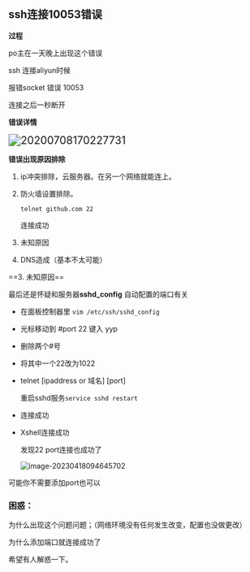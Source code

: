 ## ssh连接10053错误

**过程**

po主在一天晚上出现这个错误

ssh 连接aliyun时候

报错socket 错误 10053

连接之后一秒断开



**错误详情**

<img src="https://cdn.jsdelivr.net/gh/Creek1024/Typora_img/img/20200708170227731.png" alt="20200708170227731" style="zoom:150%;" />





**错误出现原因排除**



1. ip冲突排除，云服务器。在另一个网络就能连上。

2. 防火墙设置排除。

   `telnet github.com 22`

   连接成功

3. 未知原因

4. DNS造成（基本不太可能）



==3. 未知原因==

最后还是怀疑和服务器**sshd_config** 自动配置的端口有关

- 在面板控制器里 `vim /etc/ssh/sshd_config`

- 光标移动到 #port 22  键入 yyp<!--即复制到下一行-->

- 删除两个#号

- 将其中一个22改为1022

- telnet [ipaddress or 域名] [port]

  重启sshd服务`service sshd restart`

- 连接成功

- Xshell连接成功

  发现22 port连接也成功了

  ![image-20230418094645702](https://cdn.jsdelivr.net/gh/Creek1024/Typora_img/img/image-20230418094645702.png)



可能你不需要添加port也可以



### 困惑：

为什么出现这个问题问题；（网络环境没有任何发生改变，配置也没做更改）

为什么添加端口就连接成功了

希望有人解惑一下。
